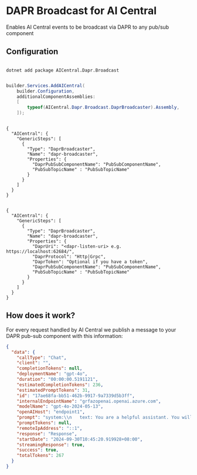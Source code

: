 # DAPR Broadcast for AI Central

Enables AI Central events to be broadcast via DAPR to any pub/sub component

## Configuration

```shell

dotnet add package AICentral.Dapr.Broadcast

```

```csharp

builder.Services.AddAICentral(
    builder.Configuration,
    additionalComponentAssemblies:
    [
        typeof(AICentral.Dapr.Broadcast.DaprBroadcaster).Assembly,
    ]);

```

```DAPR default configuration json (uses standard DAPR environmental variables)

{
  "AICentral": {
    "GenericSteps": [
      {
        "Type": "DaprBroadcaster",
        "Name": "dapr-broadcaster",
        "Properties": {
          "DaprPubSubComponentName": "PubSubComponentName",
          "PubSubTopicName" : "PubSubTopicName"
        }
      }
    ]    
  }
}

```


```Explicit DAPR configuration json

{
  "AICentral": {
    "GenericSteps": [
      {
        "Type": "DaprBroadcaster",
        "Name": "dapr-broadcaster",
        "Properties": {
          "DaprUri": "<dapr-listen-uri> e.g. https://localhost:62684/",
          "DaprProtocol": "Http|Grpc",
          "DaprToken": "Optional if you have a token",
          "DaprPubSubComponentName": "PubSubComponentName",
          "PubSubTopicName" : "PubSubTopicName"
        }
      }
    ]    
  }
}

```

## How does it work?

For every request handled by AI Central we publish a message to your DAPR pub-sub component with this information:

```json
{
  "data": {
    "callType": "Chat",
    "client": "",
    "completionTokens": null,
    "deploymentName": "gpt-4o",
    "duration": "00:00:00.5191121",
    "estimatedCompletionTokens": 236,
    "estimatedPromptTokens": 31,
    "id": "17ae68fa-bb51-462b-9917-9a7339d5b3ff",
    "internalEndpointName": "grfazopenai.openai.azure.com",
    "modelName": "gpt-4o-2024-05-13",
    "openAIHost": "endpoint1",
    "prompt": "system:\\n   text: You are a helpful assistant. You will replay with two or more paragraphs.\\n\\nuser:\\n   text: What is Azure OpenAI?\\n",
    "promptTokens": null,
    "remoteIpAddress": "::1",
    "response": "Response",
    "startDate": "2024-09-30T10:45:20.919928+08:00",
    "streamingResponse": true,
    "success": true,
    "totalTokens": 267
  }
}

```


